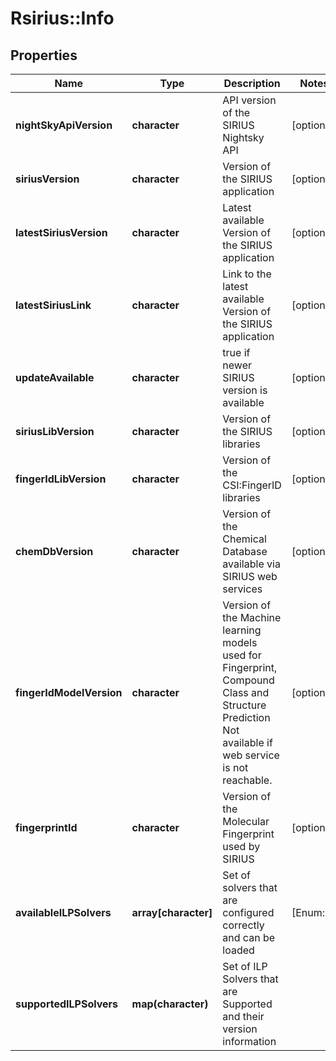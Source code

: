 # Rsirius::Info


## Properties
Name | Type | Description | Notes
------------ | ------------- | ------------- | -------------
**nightSkyApiVersion** | **character** | API version of the SIRIUS Nightsky API | [optional] 
**siriusVersion** | **character** | Version of the SIRIUS application | [optional] 
**latestSiriusVersion** | **character** | Latest available Version of the SIRIUS application | [optional] 
**latestSiriusLink** | **character** | Link to the latest available Version of the SIRIUS application | [optional] 
**updateAvailable** | **character** | true if newer SIRIUS version is available | [optional] 
**siriusLibVersion** | **character** | Version of the SIRIUS libraries | [optional] 
**fingerIdLibVersion** | **character** | Version of the CSI:FingerID libraries | [optional] 
**chemDbVersion** | **character** | Version of the Chemical Database available via SIRIUS web services | [optional] 
**fingerIdModelVersion** | **character** | Version of the Machine learning models used for Fingerprint, Compound Class and Structure Prediction  Not available if web service is not reachable. | [optional] 
**fingerprintId** | **character** | Version of the Molecular Fingerprint used by SIRIUS | [optional] 
**availableILPSolvers** | **array[character]** | Set of solvers that are configured correctly and can be loaded | [Enum: ] 
**supportedILPSolvers** | **map(character)** | Set of ILP Solvers that are Supported and their version information | 


